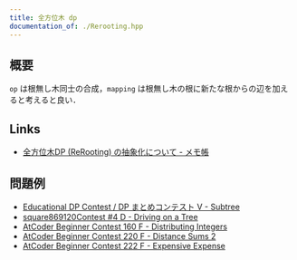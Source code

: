 ```yaml
---
title: 全方位木 dp
documentation_of: ./Rerooting.hpp
---
```


## 概要
`op` は根無し木同士の合成，`mapping` は根無し木の根に新たな根からの辺を加えると考えると良い．

## Links
- [全方位木DP (ReRooting) の抽象化について - メモ帳](https://null-mn.hatenablog.com/entry/2020/04/14/124151)

## 問題例
- [Educational DP Contest / DP まとめコンテスト V - Subtree](https://atcoder.jp/contests/dp/tasks/dp_v)
- [square869120Contest #4 D - Driving on a Tree](https://atcoder.jp/contests/s8pc-4/tasks/s8pc_4_d)
- [AtCoder Beginner Contest 160 F - Distributing Integers](https://atcoder.jp/contests/abc160/tasks/abc160_f)
- [AtCoder Beginner Contest 220 F - Distance Sums 2](https://atcoder.jp/contests/abc220/tasks/abc220_f)
- [AtCoder Beginner Contest 222 F - Expensive Expense](https://atcoder.jp/contests/abc222/tasks/abc222_f)
<!-- - [](https://yukicoder.me/problems/no/1718) -->
<!-- - [](https://judge.u-aizu.ac.jp/onlinejudge/description.jsp?id=GRL_5_A) -->
<!-- - [](https://judge.u-aizu.ac.jp/onlinejudge/description.jsp?id=GRL_5_B) -->
<!-- - [](https://judge.u-aizu.ac.jp/onlinejudge/description.jsp?id=1595) -->
<!-- - [](https://blog.hamayanhamayan.com/entry/2017/02/09/155738) -->